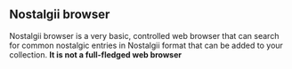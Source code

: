 ## Nostalgii browser

Nostalgii browser is a very basic, controlled web browser that can search for common nostalgic entries in Nostalgii format that can be added to your collection. **It is not a full-fledged web browser**
